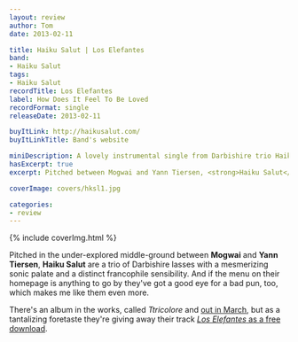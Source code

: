 ```yaml
---
layout: review
author: Tom
date: 2013-02-11

title: Haiku Salut | Los Elefantes
band:
- Haiku Salut
tags:
- Haiku Salut
recordTitle: Los Elefantes
label: How Does It Feel To Be Loved
recordFormat: single
releaseDate: 2013-02-11

buyItLink: http://haikusalut.com/
buyItLinkTitle: Band's website

miniDescription: A lovely instrumental single from Darbishire trio Haiku Salut.
hasExcerpt: true
excerpt: Pitched between Mogwai and Yann Tiersen, <strong>Haiku Salut</strong> are a trio of Darbishire lasses with a mesmerizing sonic palate and a distinct francophile sensibility.

coverImage: covers/hksl1.jpg

categories:
- review
---
```


<div>{% include coverImg.html %}</div>

Pitched in the under-explored middle-ground between **Mogwai** and **Yann Tiersen**, **Haiku Salut** are a trio of Darbishire lasses with a mesmerizing sonic palate and a distinct francophile sensibility. And if the menu on their homepage is anything to go by they've got a good eye for a bad pun, too, which makes me like them even more.

There's an album in the works, called *Ttricolore* and [out in March](http://www.howdoesitfeel.co.uk/haikushop.html), but as a tantalizing foretaste they're giving away their track [*Los Elefantes* as a free download](http://www.howdoesitfeel.co.uk/hdiflabel.html).

